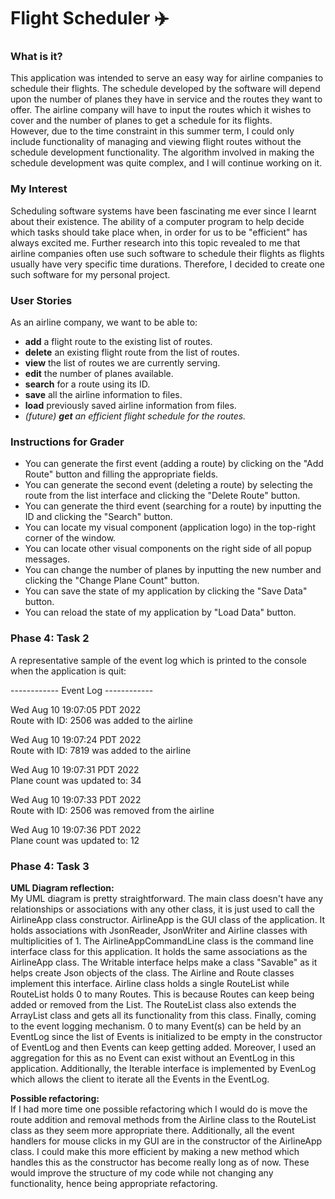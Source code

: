 # Flight Scheduler ✈️

### What is it? 

This application was intended to serve an easy way for airline companies 
to schedule their flights. The schedule developed by the software 
will depend upon the number of planes they have in service and 
the routes they want to offer. 
The airline company will have to input the routes which 
it wishes to cover and the number of planes to get a schedule 
for its flights. \
However, due to the time constraint in this summer term, 
I could only include functionality of managing and viewing flight 
routes without the schedule development functionality. The algorithm involved 
in making the schedule development was quite complex, and I will continue working 
on it. 

### My Interest

Scheduling software systems have been fascinating me ever since I
learnt about their existence. The ability of a computer program 
to help decide which tasks should take place when, in order for 
us to be "efficient" has always excited me. Further research into
this topic revealed to me that airline companies often use such
software to schedule their flights as flights usually have very
specific time durations. Therefore, I decided to create one such 
software for my personal project. 

### User Stories

As an airline company, we want to be able to: 
- **add** a flight route to the existing list of routes.
- **delete** an existing flight route from the list of routes.
- **view** the list of routes we are currently serving.
- **edit** the number of planes available.
- **search** for a route using its ID. 
- **save** all the airline information to files. 
- **load** previously saved airline information from files.
- *(future) **get** an efficient flight schedule for the routes.*

### Instructions for Grader

- You can generate the first event (adding a route) by clicking on the "Add Route" button and filling the appropriate fields. 
- You can generate the second event (deleting a route) by selecting the route from the list interface and clicking the "Delete Route" button.
- You can generate the third event (searching for a route) by inputting the ID and clicking the "Search" button.
- You can locate my visual component (application logo) in the top-right corner of the window. 
- You can locate other visual components on the right side of all popup messages. 
- You can change the number of planes by inputting the new number and clicking the "Change Plane Count" button.
- You can save the state of my application by clicking the "Save Data" button.
- You can reload the state of my application by "Load Data" button.

### Phase 4: Task 2 
A representative sample of the event log which is printed to the console when the application is quit:

------------ Event Log ------------

Wed Aug 10 19:07:05 PDT 2022 \
Route with ID: 2506 was added to the airline

Wed Aug 10 19:07:24 PDT 2022 \
Route with ID: 7819 was added to the airline

Wed Aug 10 19:07:31 PDT 2022 \
Plane count was updated to: 34

Wed Aug 10 19:07:33 PDT 2022 \
Route with ID: 2506 was removed from the airline

Wed Aug 10 19:07:36 PDT 2022 \
Plane count was updated to: 12

### Phase 4: Task 3 

**UML Diagram reflection:** \
My UML diagram is pretty straightforward. The main class doesn't have any relationships or associations with any other
class, it is just used to call the AirlineApp class constructor. AirlineApp is the GUI class of the application. It 
holds associations with JsonReader, JsonWriter and Airline classes with multiplicities of 1. The AirlineAppCommandLine 
class is the command line interface class for this application. It holds the same associations as the AirlineApp class. 
The Writable interface helps make a class "Savable" as it helps create Json objects of the class. The Airline and 
Route classes implement this interface. Airline class holds a single RouteList while RouteList holds 0 to many Routes. 
This is because Routes can keep being added or removed from the List. The RouteList class also extends the ArrayList 
class and gets all its functionality from this class. Finally, coming to the event logging mechanism. 0 to many Event(s)
can be held by an EventLog since the list of Events is initialized to be empty in the constructor of EventLog and then 
Events can keep getting added. Moreover, I used an aggregation for this as no Event can exist without an EventLog in 
this application. Additionally, the Iterable<Event> interface is implemented by EvenLog which allows the client 
to iterate all the Events in the EventLog. 

**Possible refactoring:** \
If I had more time one possible refactoring which I would do is move the route addition and removal methods from the 
Airline class to the RouteList class as they seem more appropriate there. Additionally, all the event handlers for mouse 
clicks in my GUI are in the constructor of the AirlineApp class. I could make this more efficient by making a new 
method which handles this as the constructor has become really long as of now. These would improve the structure of my 
code while not changing any functionality, hence being appropriate refactoring. 